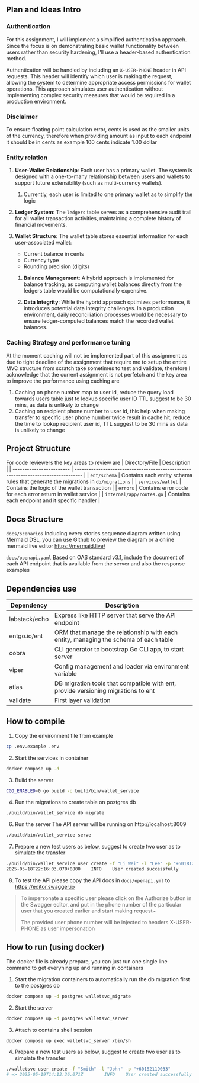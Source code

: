 ## Plan and Ideas Intro

### Authentication
For this assignment, I will implement a simplified authentication approach. Since the focus is on demonstrating basic wallet functionality between users rather than security hardening, I'll use a header-based authentication method.

Authentication will be handled by including an `X-USER-PHONE` header in API requests. This header will identify which user is making the request, allowing the system to determine appropriate access permissions for wallet operations. This approach simulates user authentication without implementing complex security measures that would be required in a production environment.

### Disclaimer
To ensure floating point calculation error, cents is used as the smaller units of the currency, therefore
when providing amount as input to each endpoint it should be in cents as example 100 cents indicate 1.00 dollar

### Entity relation
1. **User-Wallet Relationship**: Each user has a primary wallet. The system is designed with a one-to-many relationship between users and wallets to support future extensibility (such as multi-currency wallets).
   1. Currently, each user is limited to one primary wallet as to simplify the logic

2. **Ledger System**: The `ledgers` table serves as a comprehensive audit trail for all wallet transaction activities, maintaining a complete history of financial movements.

3. **Wallet Structure**: The wallet table stores essential information for each user-associated wallet:
   - Current balance in cents
   - Currency type
   - Rounding precision (digits)
   
   1. **Balance Management**: A hybrid approach is implemented for balance tracking, as computing wallet balances directly from the ledgers table would be computationally expensive.
   
   2. **Data Integrity**: While the hybrid approach optimizes performance, it introduces potential data integrity challenges. In a production environment, daily reconciliation processes would be necessary to ensure ledger-computed balances match the recorded wallet balances.

### Caching Strategy and performance tuning
At the moment caching will not be implemented part of this assignment as due to tight deadline of the assignment that require me to setup the entire MVC structure from scratch take sometimes to test and validate, therefore I acknowledge that the current assignment is not perfetch and the key area to improve the performance using caching are

1. Caching on phone number map to user id, reduce the query load towards users table just to lookup specific user ID TTL suggest to be 30 mins, as data is unlikely to change
2. Caching on recipient phone number to user id, this help when making transfer to specific user phone number twice result in cache hit, reduce the time to lookup recipient user id, TTL suggest to be 30 mins
as data is unlikely to change

## Project Structure
For code reviewers the key areas to review are
| Directory/File           | Description                                                                       |
| ------------------------ | --------------------------------------------------------------------------------- |
| `ent/schema`             | Contains each entity schema rules that generate the migrations in `db/migrations` |
| `services/wallet`        | Contains the logic of the wallet transaction                                      |
| `errors`                 | Contains error code for each error return in wallet service                       |
| `internal/app/routes.go` | Contains each endpoint and it specific handler                                    |

## Docs Structure
`docs/scenarios`
Including every stories sequence diagram written using Mermaid DSL, you can use Github to preview the diagram or a online mermaid live editor https://mermaid.live/

`docs/openapi.yaml`
Based on OAS standard v3.1, include the document of each API endpoint that is available from the server and also the response examples

## Dependencies use
| Dependency    | Description                                                                          |
| ------------- | ------------------------------------------------------------------------------------ |
| labstack/echo | Express like HTTP server that serve the API endpoint                                 |
| entgo.io/ent  | ORM that manage the relationship with each entity, managing the schema of each table |
| cobra         | CLI generator to bootstrap Go CLI app, to start server                               |
| viper         | Config management and loader via environment variable                                |
| atlas         | DB migration tools that compatible with ent, provide versioning migrations to ent    |
| validate      | First layer validation                                                               |

## How to compile
1. Copy the environment file from example
```bash
cp .env.example .env
```

2. Start the services in container
```bash
docker compose up -d 
```

3. Build the server
```bash
CGO_ENABLED=0 go build -o build/bin/wallet_service
```

4. Run the migrations to create table on postgres db
```bash
./build/bin/wallet_service db migrate
```

6. Run the server
The API server will be running on http://localhost:8009
```bash
./build/bin/wallet_service serve
```

7. Prepare a new test users as below, suggest to create two user as to simulate the transfer
```bash
./build/bin/wallet_service user create -f "Li Wei" -l "Lee" -p "+6018129033"
2025-05-18T22:16:03.070+0800    INFO    User created successfully       {"user": "User(id=2b2e38a8-0f60-4872-99c3-95463c34d120, first_name=Li Wei, last_name=Lee, phone_number=+6018129033, created_at=Sun May 18 22:16:03 2025, updated_at=Sun May 18 22:16:03 2025)"}
```

8. To test the API please copy the API docs in `docs/openapi.yml` to 
https://editor.swagger.io

> To impersonate a specific user please click on the Authorize button in the Swagger editor, and put in the phone number of the particular user that you created earlier and start making request~
>
> The provided user phone number will be injected to headers X-USER-PHONE as user impersonation


## How to run (using docker)
The docker file is already prepare, you can just run one single line command to get everyhing up and running in containers

1. Start the migration containers to automatically run the db migration first to the postgres db
```bash
docker compose up -d postgres walletsvc_migrate
```

2. Start the server
```bash
docker compose up -d postgres walletsvc_server
```

3. Attach to contains shell session
```bash
docker compose up exec walletsvc_server /bin/sh
```

4. Prepare a new test users as below, suggest to create two user as to simulate the transfer
```bash
./walletsvc user create -f "Smith" -l "John" -p "+60182119033"
# => 2025-05-19T14:13:36.071Z        INFO    User created successfully       {"user": "User(id=10414f51-d910-4cf5-9130-5aaade9a084b, first_name=Smith, # last_name=John, phone_number=+60182119033, created_at=Mon May 19 14:13:36 2025, updated_at=Mon May 19 14:13:36 2025)"}
```

